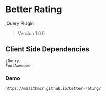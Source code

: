 # Better Rating
jQuery Plugin
> Version 1.0.0
## Client Side Dependencies

````
jQuery,
FontAwesome
````


### Demo

```
https://malithmcr.github.io/better-rating/
```